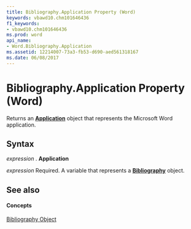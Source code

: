```yaml
---
title: Bibliography.Application Property (Word)
keywords: vbawd10.chm101646436
f1_keywords:
- vbawd10.chm101646436
ms.prod: word
api_name:
- Word.Bibliography.Application
ms.assetid: 12214007-73a3-fb53-d690-aed561318167
ms.date: 06/08/2017
---
```



# Bibliography.Application Property (Word)

Returns an **[Application](application-object-word.md)** object that represents the Microsoft Word application.


## Syntax

 _expression_ . **Application**

 _expression_ Required. A variable that represents a **[Bibliography](bibliography-object-word.md)** object.


## See also


#### Concepts


[Bibliography Object](bibliography-object-word.md)

